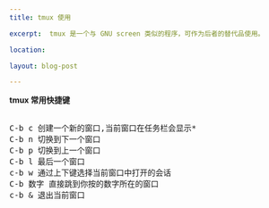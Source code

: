 ```yaml
---
title: tmux 使用

excerpt:  tmux 是一个与 GNU screen 类似的程序，可作为后者的替代品使用。

location: 

layout: blog-post

---
```


**tmux 常用快捷键**

<pre>

C-b c 创建一个新的窗口,当前窗口在任务栏会显示*
C-b n 切换到下一个窗口
C-b p 切换到上一个窗口
C-b l 最后一个窗口
c-b w 通过上下键选择当前窗口中打开的会话
C-b 数字 直接跳到你按的数字所在的窗口
c-b & 退出当前窗口

</pre>

































